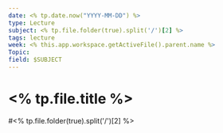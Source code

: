 ```yaml
---
date: <% tp.date.now("YYYY-MM-DD") %>
type: Lecture
subject: <% tp.file.folder(true).split('/')[2] %>
tags: lecture
week: <% this.app.workspace.getActiveFile().parent.name %>
Topic: 
field: $SUBJECT
---
```


# <% tp.file.title %>
#<% tp.file.folder(true).split('/')[2] %>

